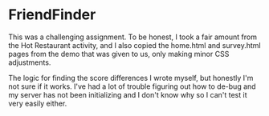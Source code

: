 # FriendFinder

This was a challenging assignment. To be honest, I took a fair amount from the Hot Restaurant activity, and I also copied the home.html and survey.html pages from the demo that was given to us, only making minor CSS adjustments. 

The logic for finding the score differences I wrote myself, but honestly I'm not sure if it works. I've had a lot of trouble figuring out how to de-bug and my server has not been initializing and I don't know why so I can't test it very easily either.